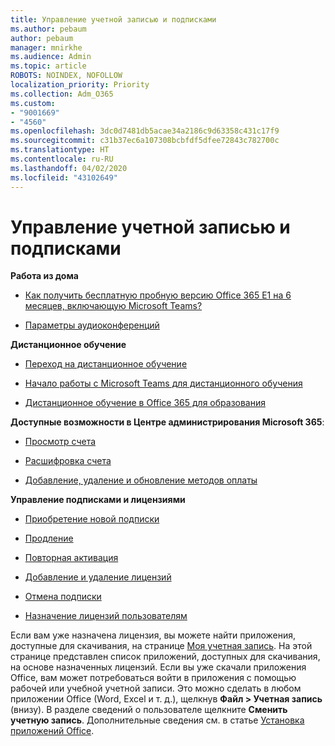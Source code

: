 ```yaml
---
title: Управление учетной записью и подписками
ms.author: pebaum
author: pebaum
manager: mnirkhe
ms.audience: Admin
ms.topic: article
ROBOTS: NOINDEX, NOFOLLOW
localization_priority: Priority
ms.collection: Adm_O365
ms.custom:
- "9001669"
- "4560"
ms.openlocfilehash: 3dc0d7481db5acae34a2186c9d63358c431c17f9
ms.sourcegitcommit: c31b37ec6a107308bcbfdf5dfee72843c782700c
ms.translationtype: HT
ms.contentlocale: ru-RU
ms.lasthandoff: 04/02/2020
ms.locfileid: "43102649"
---
```

# <a name="manage-your-account-and-subscriptions"></a>Управление учетной записью и подписками

**Работа из дома**
- [Как получить бесплатную пробную версию Office 365 E1 на 6 месяцев, включающую Microsoft Teams?](https://docs.microsoft.com/MicrosoftTeams/e1-trial-license)

- [Параметры аудиоконференций](https://docs.microsoft.com/alchemyinsights/options-for-audio-conferencing)

**Дистанционное обучение**

- [Переход на дистанционное обучение](https://www.microsoft.com/education/remote-learning)

- [Начало работы с Microsoft Teams для дистанционного обучения](https://docs.microsoft.com/MicrosoftTeams/remote-learning-edu)

- [Дистанционное обучение в Office 365 для образования](https://docs.microsoft.com/MicrosoftTeams/remote-learning-edu)

**Доступные возможности в Центре администрирования Microsoft 365**: 

- [Просмотр счета](https://docs.microsoft.com/microsoft-365/commerce/billing-and-payments/view-your-bill-or-invoice) 

- [Расшифровка счета](https://docs.microsoft.com/microsoft-365/commerce/billing-and-payments/understand-your-invoice)

- [Добавление, удаление и обновление методов оплаты](https://docs.microsoft.com/microsoft-365/commerce/billing-and-payments/add-update-or-remove-credit-card-or-bank-account)

**Управление подписками и лицензиями** 

- [Приобретение новой подписки](https://docs.microsoft.com/microsoft-365/commerce/subscriptions/upgrade-to-different-plan)

- [Продление](https://docs.microsoft.com/microsoft-365/commerce/subscriptions/renew-your-subscription) 

- [Повторная активация](https://docs.microsoft.com/microsoft-365/commerce/subscriptions/reactivate-your-subscription)

- [Добавление и удаление лицензий](https://docs.microsoft.com/microsoft-365/commerce/licenses/buy-licenses)

- [Отмена подписки](https://docs.microsoft.com/microsoft-365/commerce/subscriptions/cancel-your-subscription)

- [Назначение лицензий пользователям](https://docs.microsoft.com/microsoft-365/admin/manage/assign-licenses-to-users)

Если вам уже назначена лицензия, вы можете найти приложения, доступные для скачивания, на странице [Моя учетная запись](https://portal.office.com/account/#installs). На этой странице представлен список приложений, доступных для скачивания, на основе назначенных лицензий. Если вы уже скачали приложения Office, вам может потребоваться войти в приложения с помощью рабочей или учебной учетной записи. Это можно сделать в любом приложении Office (Word, Excel и т. д.), щелкнув **Файл > Учетная запись** (внизу). В разделе сведений о пользователе щелкните **Сменить учетную запись**. Дополнительные сведения см. в статье [Установка приложений Office](https://docs.microsoft.com/microsoft-365/admin/setup/install-applications). 
